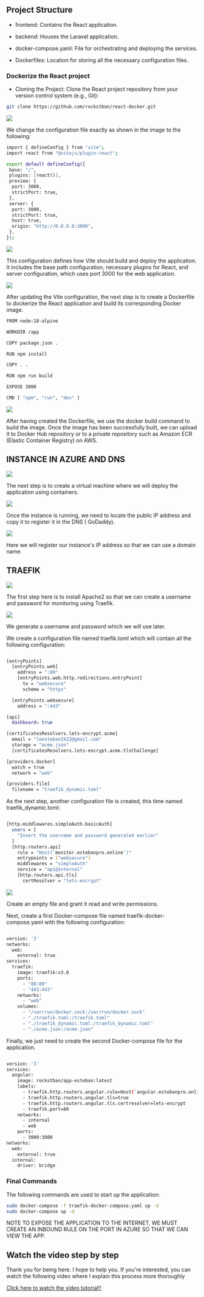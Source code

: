 ## Project Structure

- frontend: Contains the React application.

- backend: Houses the Laravel application.

- docker-compose.yaml: File for orchestrating and deploying the services.

- Dockerfiles: Location for storing all the necessary configuration files.

### Dockerize the React project

- Cloning the Project:
       Clone the React project repository from your version control system (e.g., Git):
```bash
git clone https://github.com/rockstban/react-docker.git
```
![](https://github.com/rockstban/react-docker/blob/main/Dockerfiles/images/1.png)

We change the configuration file exactly as shown in the image to the following:

```bash
import { defineConfig } from "vite";
import react from "@vitejs/plugin-react";

export default defineConfig({
 base: "/",
 plugins: [react()],
 preview: {
  port: 3000,
  strictPort: true,
 },
 server: {
  port: 3000,
  strictPort: true,
  host: true,
  origin: "http://0.0.0.0:3000",
 },
});
```

![](https://github.com/rockstban/react-docker/blob/main/Dockerfiles/images/2.png)

This configuration defines how Vite should build and deploy the application. It includes the base path configuration, necessary plugins for React, and server configuration, which uses port 3000 for the web application.



![](https://github.com/rockstban/react-docker/blob/main/Dockerfiles/images/3.png)

After updating the Vite configuration, the next step is to create a Dockerfile to dockerize the React application and build its corresponding Docker image.

```bash
FROM node:18-alpine

WORKDIR /app

COPY package.json .

RUN npm install

COPY . .

RUN npm run build

EXPOSE 3000

CMD [ "npm", "run", "dev" ]

```

![](https://github.com/rockstban/react-docker/blob/main/Dockerfiles/images/4.png)

After having created the Dockerfile, we use the docker build command to build the image. Once the image has been successfully built, we can upload it to Docker Hub repository or to a private repository such as Amazon ECR (Elastic Container Registry) on AWS.

## INSTANCE IN AZURE AND DNS

![](https://github.com/rockstban/react-docker/blob/main/Dockerfiles/images/5.png)

The next step is to create a virtual machine where we will deploy the application using containers.

![](https://github.com/rockstban/react-docker/blob/main/Dockerfiles/images/6.png)


Once the instance is running, we need to locate the public IP address and copy it to register it in the DNS ( GoDaddy).

![](https://github.com/rockstban/react-docker/blob/main/Dockerfiles/images/7.png)

Here we will register our instance's IP address so that we can use a domain name.

## TRAEFIK

![](https://github.com/rockstban/react-docker/blob/main/Dockerfiles/images/8.png)

The first step here is to install Apache2 so that we can create a username and password for monitoring using Traefik.

![](https://github.com/rockstban/react-docker/blob/main/Dockerfiles/images/9.png)

We generate a username and password which we will use later.

We create a configuration file named traefik.toml which will contain all the following configuration:


```bash

[entryPoints]
  [entryPoints.web]
    address = ":80"
    [entryPoints.web.http.redirections.entryPoint]
      to = "websecure"
      scheme = "https"

  [entryPoints.websecure]
    address = ":443"

[api]
  dashboard= true

[certificatesResolvers.lets-encrypt.acme]
  email = "loesteban2422@gmail.com"
  storage = "acme.json"
  [certificatesResolvers.lets-encrypt.acme.tlsChallenge]

[providers.docker]
  watch = true
  network = "web"

[providers.file]
  filename = "traefik_dynamic.toml"

```

As the next step, another configuration file is created, this time named traefik_dynamic.toml:

```bash

[http.middlewares.simpleAuth.basicAuth]
  users = [
    "Insert the username and password generated earlier"
  ]
  [http.routers.api]
    rule = "Host(`monitor.estebanpro.online`)"
    entrypoints = ["websecure"]
    middlewares = "simpleAuth"
    service = "api@internal"
    [http.routers.api.tls]
      certResolver = "lets-encrypt"
```

![](https://github.com/rockstban/react-docker/blob/main/Dockerfiles/images/10.png)

Create an empty file and grant it read and write permissions.

Next, create a first Docker-compose file named traefik-docker-compose.yaml with the following configuration:

```bash

version: '3'
networks:
  web:
    external: true
services:
  traefik:
    image: traefik:v3.0
    ports:
      - "80:80"
      - "443:443"
    networks:
      - "web"
    volumes:
      - "/var/run/docker.sock:/var/run/docker.sock"
      - "./traefik.toml:/traefik.toml"
      - "./traefik_dynamic.toml:/traefik_dynamic.toml"
      - "./acme.json:/acme.json"
```

Finally, we just need to create the second Docker-compose file for the application.

```bash

version: '3'
services:
  angular:
    image: rockstban/app-esteban:latest
    labels:
      - traefik.http.routers.angular.rule=Host(`angular.estebanpro.online`)
      - traefik.http.routers.angular.tls=true
      - traefik.http.routers.angular.tls.certresolver=lets-encrypt
      - traefik.port=80
    networks:
      - internal
      - web
    ports:
      - 3000:3000
networks:
  web:
    external: true
  internal:
    driver: bridge

```

### Final Commands

The following commands are used to start up the application:

```bash
sudo docker-compose -f traefik-docker-compose.yaml up -d
sudo docker-compose up -d

```

NOTE
TO EXPOSE THE APPLICATION TO THE INTERNET, WE MUST CREATE AN INBOUND RULE ON THE PORT IN AZURE SO THAT WE CAN VIEW THE APP.

## Watch the video step by step 

Thank you for being here. I hope to help you. If you're interested, you can watch the following video where I explain this process more thoroughly

[Click here to watch the video tutorial!!](https://youtu.be/nktLSjQbi98)















